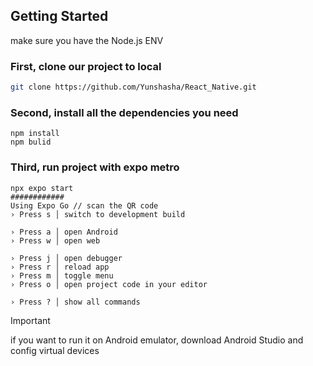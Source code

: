 ## Getting Started

make sure you have the Node.js ENV

### First, clone our project to local

```bash
git clone https://github.com/Yunshasha/React_Native.git
```

### Second, install all the dependencies you need

```
npm install
npm bulid
```

### Third, run project with expo metro

```
npx expo start
############
Using Expo Go // scan the QR code
› Press s │ switch to development build

› Press a │ open Android
› Press w │ open web

› Press j │ open debugger
› Press r │ reload app
› Press m │ toggle menu
› Press o │ open project code in your editor

› Press ? │ show all commands
```

> [!IMPORTANT]
> if you want to run it on Android emulator, download Android Studio and config virtual devices
